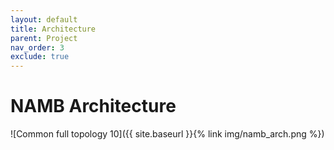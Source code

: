 ```yaml
---
layout: default
title: Architecture
parent: Project
nav_order: 3
exclude: true
---
```


# NAMB Architecture

![Common full topology 10]({{ site.baseurl }}{% link img/namb_arch.png %})
